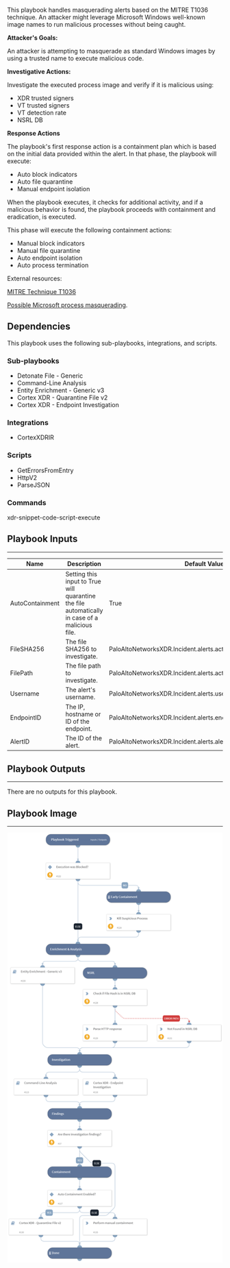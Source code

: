 This playbook handles masquerading alerts based on the MITRE T1036 technique.
An attacker might leverage Microsoft Windows well-known image names to run malicious processes without being caught.

**Attacker's Goals:**

An attacker is attempting to masquerade as standard Windows images by using a trusted name to execute malicious code.

**Investigative Actions:**

Investigate the executed process image and verify if it is malicious using:

* XDR trusted signers
* VT trusted signers
* VT detection rate
* NSRL DB

**Response Actions**

The playbook's first response action is a containment plan which is based on the initial data provided within the alert. In that phase, the playbook will execute:

* Auto block indicators
* Auto file quarantine
* Manual endpoint isolation

When the playbook executes, it checks for additional activity, and if a malicious behavior is found, the playbook proceeds with containment and eradication, is executed.

This phase will execute the following containment actions:

* Manual block indicators
* Manual file quarantine
* Auto endpoint isolation
* Auto process termination

External resources:

[MITRE Technique T1036](https://attack.mitre.org/techniques/T1036/)

[Possible Microsoft process masquerading](https://docs-cortex.paloaltonetworks.com/r/Cortex-XDR-Analytics-Alert-Reference/Possible-Microsoft-process-masquerading).

## Dependencies

This playbook uses the following sub-playbooks, integrations, and scripts.

### Sub-playbooks

* Detonate File - Generic
* Command-Line Analysis
* Entity Enrichment - Generic v3
* Cortex XDR - Quarantine File v2
* Cortex XDR - Endpoint Investigation

### Integrations

* CortexXDRIR

### Scripts

* GetErrorsFromEntry
* HttpV2
* ParseJSON

### Commands

xdr-snippet-code-script-execute

## Playbook Inputs

---

| **Name** | **Description** | **Default Value** | **Required** |
| --- | --- | --- | --- |
| AutoContainment | Setting this input to True will quarantine the file automatically in case of a malicious file. | True | Optional |
| FileSHA256 | The file SHA256 to investigate. | PaloAltoNetworksXDR.Incident.alerts.actor_process_image_sha256 | Optional |
| FilePath | The file path to investigate. | PaloAltoNetworksXDR.Incident.alerts.actor_process_image_path | Optional |
| Username | The alert's username. | PaloAltoNetworksXDR.Incident.alerts.user_name | Optional |
| EndpointID | The IP, hostname or ID of the endpoint. | PaloAltoNetworksXDR.Incident.alerts.endpoint_id | Optional |
| AlertID | The ID of the alert. | PaloAltoNetworksXDR.Incident.alerts.aler_id | Optional |

## Playbook Outputs

---
There are no outputs for this playbook.

## Playbook Image

---

![Cortex XDR - T1036 - Masquerading](../doc_files/Cortex_XDR_-_T1036_-_Masquerading.png)
